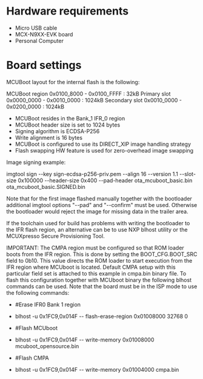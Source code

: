 Hardware requirements
=====================
- Micro USB cable
- MCX-N9XX-EVK board
- Personal Computer

Board settings
============
MCUBoot layout for the internal flash is the following:

  MCUBoot region       0x0100_8000 - 0x0100_FFFF : 32kB
  Primary slot         0x0000_0000 - 0x0010_0000 : 1024kB
  Secondary slot       0x0010_0000 - 0x0200_0000 : 1024kB

- MCUBoot resides in the Bank_1 IFR_0 region
- MCUBoot header size is set to 1024 bytes
- Signing algorithm is ECDSA-P256
- Write alignment is 16 bytes
- MCUBoot is configured to use its DIRECT_XIP image handling strategy
- Flash swapping HW feature is used for zero-overhead image swapping

Image signing example:

  imgtool sign --key sign-ecdsa-p256-priv.pem
               --align 16
               --version 1.1
               --slot-size 0x100000
               --header-size 0x400
               --pad-header
               ota_mcuboot_basic.bin
               ota_mcuboot_basic.SIGNED.bin

Note that for the first image flashed manually together with the bootloader
additional imgtool options "--pad" and "--confirm" must be used. Otherwise
the bootloader would reject the image for missing data in the trailer area.

If the toolchain used for build has problems with writing the bootloader
to the IFR flash region, an alternative can be to use NXP blhost utility
or the MCUXpresso Secure Provisioning Tool.

IMPORTANT:
The CMPA region must be configured so that ROM loader boots from the IFR
region. This is done by setting the BOOT_CFG.BOOT_SRC field to 0b10. This
value directs the ROM loader to start execution from the IFR region where
MCUboot is located. Default CMPA setup with this particular field set is
attached to this example in cmpa.bin binary file.
To flash this configuration together with MCUboot binary the following blhost
commands can be used.  Note that the board must be in the ISP mode to use
the following commands:

  - #Erase IFR0 Bank 1 region
  - blhost -u 0x1FC9,0x014F -- flash-erase-region 0x01008000 32768 0

  - #Flash MCUboot
  - blhost -u 0x1FC9,0x014F -- write-memory 0x01008000 mcuboot_opensource.bin

  - #Flash CMPA
  - blhost -u 0x1FC9,0x014F -- write-memory 0x01004000 cmpa.bin
